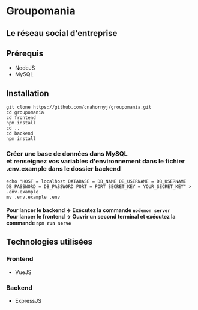 # Groupomania
## Le réseau social d'entreprise

## Prérequis

* NodeJS
* MySQL

## Installation

`git clone https://github.com/cnahornyj/groupomania.git`<br>
`cd groupomania`<br>
`cd frontend`<br>
`npm install`<br>
`cd ..`<br>
`cd backend`<br>
`npm install`<br>
### Créer une base de données dans MySQL <br> et renseignez vos variables d'environnement dans le fichier .env.example dans le dossier backend
`echo "HOST = localhost
DATABASE = DB_NAME
DB_USERNAME = DB_USERNAME
DB_PASSWORD = DB_PASSWORD
PORT = PORT
SECRET_KEY = YOUR_SECRET_KEY" > .env.example`<br>
`mv .env.example .env`

#### Pour lancer le backend → Exécutez la commande `nodemon server`<br> Pour lancer le frontend → Ouvrir un second terminal et exécutez la commande `npm run serve`


## Technologies utilisées

### Frontend
* VueJS

### Backend
* ExpressJS